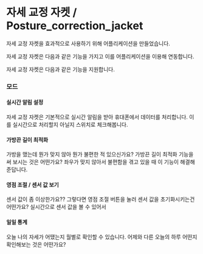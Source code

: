 # 자세 교정 자켓 / Posture_correction_jacket


자세 교정 자켓을 효과적으로 사용하기 위해 어플리케이션을 만들었습니다.

자세 교정 자켓은 다음과 같은 기능을 가지고 이를 어플리케이션을 이용해 연동합니다.

자세 교정 자켓은 다음과 같은 기능을 지원합니다.

### 모드
#### 실시간 알림 설정
자세 교정 자켓은 기본적으로 실시간 알림을 받아 휴대폰에서 데이터를 처리합니다.
이를 실시간으로 처리할지 아닐지 스위치로 체크해봅니다.

#### 가방끈 길이 최적화
가방을 맸는데 뭔가 맞지 않아 뭔가 불편한 적 있으신가요? 가방끈 길이 최적화 기능을 써 보시는 것은 어떤가요?
좌우가 맞지 않아서 불편함을 겪고 있을 때 이 기능이 해결해 준답니다.

#### 영점 조절 / 센서 값 보기
센서 값이 좀 이상한가요?? 그렇다면 영점 조절 버튼을 눌러 센서 값을 초기화시키는건 어떤가요?
실시간으로 센서 값을 볼 수 있어서

#### 일일 통계
오늘 나의 자세가 어땠는지 월별로 확인할 수 있습니다. 어제와 다른 오늘의 하루 어떤지 확인해보는 것은 어떤가요?
